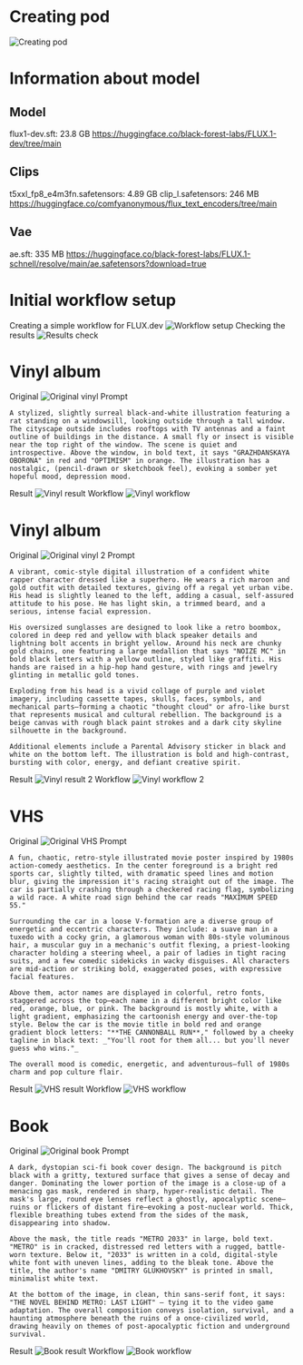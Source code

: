 # Creating pod

![Creating pod](Pasted%20image%2020250424011836.png)

# Information about model

## Model

flux1-dev.sft: 23.8 GB
https://huggingface.co/black-forest-labs/FLUX.1-dev/tree/main

## Clips

t5xxl_fp8_e4m3fn.safetensors: 4.89 GB
clip_l.safetensors: 246 MB
https://huggingface.co/comfyanonymous/flux_text_encoders/tree/main

## Vae

ae.sft: 335 MB
https://huggingface.co/black-forest-labs/FLUX.1-schnell/resolve/main/ae.safetensors?download=true

# Initial workflow setup

Creating a simple workflow for FLUX.dev
![Workflow setup](Pasted%20image%2020250424014301.png)
Checking the results
![Results check](Pasted%20image%2020250424014318.png)

# Vinyl album

Original
![Original vinyl](Pasted%20image%2020250424014421.png)
Prompt
```
A stylized, slightly surreal black-and-white illustration featuring a rat standing on a windowsill, looking outside through a tall window. The cityscape outside includes rooftops with TV antennas and a faint outline of buildings in the distance. A small fly or insect is visible near the top right of the window. The scene is quiet and introspective. Above the window, in bold text, it says "GRAZHDANSKAYA OBORONA" in red and "OPTIMISM" in orange. The illustration has a nostalgic, (pencil-drawn or sketchbook feel), evoking a somber yet hopeful mood, depression mood.
```
Result
![Vinyl result](Pasted%20image%2020250424015156.png)
Workflow
![Vinyl workflow](Pasted%20image%2020250424015217.png)

# Vinyl album

Original
![Original vinyl 2](Pasted%20image%2020250424020455.png)
Prompt
```
A vibrant, comic-style digital illustration of a confident white rapper character dressed like a superhero. He wears a rich maroon and gold outfit with detailed textures, giving off a regal yet urban vibe. His head is slightly leaned to the left, adding a casual, self-assured attitude to his pose. He has light skin, a trimmed beard, and a serious, intense facial expression.

His oversized sunglasses are designed to look like a retro boombox, colored in deep red and yellow with black speaker details and lightning bolt accents in bright yellow. Around his neck are chunky gold chains, one featuring a large medallion that says "NOIZE MC" in bold black letters with a yellow outline, styled like graffiti. His hands are raised in a hip-hop hand gesture, with rings and jewelry glinting in metallic gold tones.

Exploding from his head is a vivid collage of purple and violet imagery, including cassette tapes, skulls, faces, symbols, and mechanical parts—forming a chaotic "thought cloud" or afro-like burst that represents musical and cultural rebellion. The background is a beige canvas with rough black paint strokes and a dark city skyline silhouette in the background.

Additional elements include a Parental Advisory sticker in black and white on the bottom left. The illustration is bold and high-contrast, bursting with color, energy, and defiant creative spirit.
```
Result
![Vinyl result 2](Pasted%20image%2020250424020521.png)
Workflow
![Vinyl workflow 2](Pasted%20image%2020250424020556.png)

# VHS

Original
![Original VHS](Pasted%20image%2020250424021442.png)
Prompt
```
A fun, chaotic, retro-style illustrated movie poster inspired by 1980s action-comedy aesthetics. In the center foreground is a bright red sports car, slightly tilted, with dramatic speed lines and motion blur, giving the impression it's racing straight out of the image. The car is partially crashing through a checkered racing flag, symbolizing a wild race. A white road sign behind the car reads "MAXIMUM SPEED 55."

Surrounding the car in a loose V-formation are a diverse group of energetic and eccentric characters. They include: a suave man in a tuxedo with a cocky grin, a glamorous woman with 80s-style voluminous hair, a muscular guy in a mechanic's outfit flexing, a priest-looking character holding a steering wheel, a pair of ladies in tight racing suits, and a few comedic sidekicks in wacky disguises. All characters are mid-action or striking bold, exaggerated poses, with expressive facial features.

Above them, actor names are displayed in colorful, retro fonts, staggered across the top—each name in a different bright color like red, orange, blue, or pink. The background is mostly white, with a light gradient, emphasizing the cartoonish energy and over-the-top style. Below the car is the movie title in bold red and orange gradient block letters: "**THE CANNONBALL RUN**," followed by a cheeky tagline in black text: _"You'll root for them all... but you'll never guess who wins."_

The overall mood is comedic, energetic, and adventurous—full of 1980s charm and pop culture flair.
```
Result
![VHS result](Pasted%20image%2020250424021458.png)
Workflow
![VHS workflow](Pasted%20image%2020250424021512.png)

# Book

Original
![Original book](Pasted%20image%2020250424022029.png)
Prompt
```
A dark, dystopian sci-fi book cover design. The background is pitch black with a gritty, textured surface that gives a sense of decay and danger. Dominating the lower portion of the image is a close-up of a menacing gas mask, rendered in sharp, hyper-realistic detail. The mask's large, round eye lenses reflect a ghostly, apocalyptic scene—ruins or flickers of distant fire—evoking a post-nuclear world. Thick, flexible breathing tubes extend from the sides of the mask, disappearing into shadow.

Above the mask, the title reads "METRO 2033" in large, bold text. "METRO" is in cracked, distressed red letters with a rugged, battle-worn texture. Below it, "2033" is written in a cold, digital-style white font with uneven lines, adding to the bleak tone. Above the title, the author's name "DMITRY GLUKHOVSKY" is printed in small, minimalist white text.

At the bottom of the image, in clean, thin sans-serif font, it says: "THE NOVEL BEHIND METRO: LAST LIGHT" — tying it to the video game adaptation. The overall composition conveys isolation, survival, and a haunting atmosphere beneath the ruins of a once-civilized world, drawing heavily on themes of post-apocalyptic fiction and underground survival.
```
Result
![Book result](Pasted%20image%2020250424022048.png)
Workflow
![Book workflow](Pasted%20image%2020250424022104.png)
